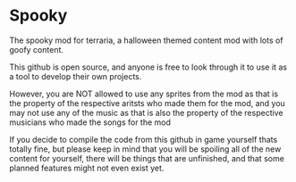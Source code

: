 # Spooky
The spooky mod for terraria, a halloween themed content mod with lots of goofy content.

This github is open source, and anyone is free to look through it to use it as a tool to develop their own projects.

However, you are NOT allowed to use any sprites from the mod as that is the property of the respective aritsts who made them for the mod, and you may not use any of the music as that is also the property of the respective musicians who made the songs for the mod

If you decide to compile the code from this github in game yourself thats totally fine, but please keep in mind that you will be spoiling all of the new content for yourself, there will be things that are unfinished, and that some planned features might not even exist yet.
